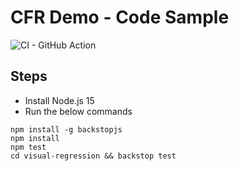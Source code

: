# CFR Demo - Code Sample

![CI - GitHub Action](https://github.com/rmkanda/cfr-demo/workflows/Node.js%20CI/badge.svg)

## Steps

- Install Node.js 15
- Run the below commands

```
npm install -g backstopjs
npm install
npm test
cd visual-regression && backstop test
```
